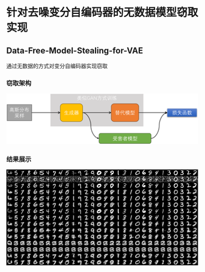 # 针对去噪变分自编码器的无数据模型窃取实现  
## Data-Free-Model-Stealing-for-VAE
通过无数据的方式对变分自编码器实现窃取  
### 窃取架构
![窃取架构](https://github.com/lin-zk/Data-Free-Model-Stealing-for-VAE/blob/main/%E6%97%A0%E6%95%B0%E6%8D%AE%E7%AA%83%E5%8F%96.png)
### 结果展示
![结果展示](https://github.com/lin-zk/Data-Free-Model-Stealing-for-VAE/blob/main/%E7%BB%93%E6%9E%9C%E7%A4%BA%E4%BE%8B.png)

